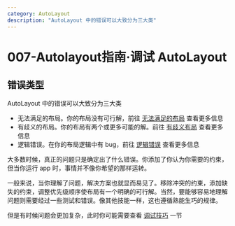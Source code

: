 ```yaml
---
category: AutoLayout
description: "AutoLayout 中的错误可以大致分为三大类"
---
```


# 007-Autolayout指南·调试 AutoLayout

## 错误类型

AutoLayout 中的错误可以大致分为三大类

* 无法满足的布局。你的布局没有可行解，前往 [无法满足的布局](https://developer.apple.com/library/content/documentation/UserExperience/Conceptual/AutolayoutPG/ConflictingLayouts.html#//apple_ref/doc/uid/TP40010853-CH19-SW1) 查看更多信息
* 有歧义的布局。你的布局有两个或更多可能的解。前往 [有歧义布局](https://developer.apple.com/library/content/documentation/UserExperience/Conceptual/AutolayoutPG/AmbiguousLayouts.html#//apple_ref/doc/uid/TP40010853-CH18-SW1) 查看更多信息
* 逻辑错误。在你的布局逻辑中有 bug，前往 [逻辑错误](https://developer.apple.com/library/content/documentation/UserExperience/Conceptual/AutolayoutPG/LogicalErrors.html#//apple_ref/doc/uid/TP40010853-CH20-SW1) 查看更多信息

大多数时候，真正的问题只是确定出了什么错误。你添加了你认为你需要的约束，但当你运行 app 时，事情并不像你希望的那样运转。

一般来说，当你理解了问题，解决方案也就显而易见了。移除冲突的约束，添加缺失的约束，调整优先级顺序使布局有一个明确的可行解。当然，要能够容易地理解问题则需要经过一些测试和错误。像其他技能一样，这也遵循熟能生巧的规律。

但是有时候问题会更加复杂，此时你可能需要查看 [调试技巧](https://developer.apple.com/library/content/documentation/UserExperience/Conceptual/AutolayoutPG/DebuggingTricksandTips.html#//apple_ref/doc/uid/TP40010853-CH21-SW1) 一节